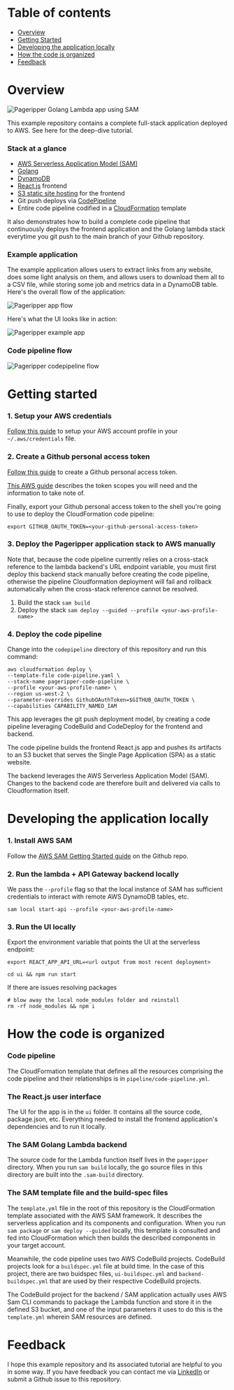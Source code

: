 # Table of contents
* [Overview](#overview)
* [Getting Started](#getting-started)
* [Developing the application locally](#developing-the-application-locally)
* [How the code is organized](#how-the-code-is-organized)
* [Feedback](#feedback)


# Overview

![Pageripper Golang Lambda app using SAM](./doc/pageripper.png)

This example repository contains a complete full-stack application deployed to AWS. See here for the deep-dive tutorial.

### Stack at a glance

* [AWS Serverless Application Model (SAM)](https://aws.amazon.com/serverless/sam/)
* [Golang](https://golang.org/)
* [DynamoDB](https://aws.amazon.com/dynamodb/)
* [React.js](https://reactjs.org/) frontend
* [S3 static site hosting](https://docs.aws.amazon.com/AmazonS3/latest/userguide/WebsiteHosting.html) for the frontend
* Git push deploys via [CodePipeline](https://aws.amazon.com/codepipeline/)
* Entire code pipeline codified in a [CloudFormation](https://aws.amazon.com/cloudformation/) template

It also demonstrates how to build a complete code pipeline that continuously deploys the frontend application and the Golang lambda stack everytime you git push to the main branch of your Github repository.

### Example application

The example application allows users to extract links from any website, does some light analysis on them, and allows users to download them all to a CSV file, while storing some job and metrics data in a DynamoDB table. Here's the overall flow of the application:

![Pageripper app flow](./doc/pageripper-app-flow.png)

Here's what the UI looks like in action:

![Pageripper example app](./doc/pageripper-demo.png)

### Code pipeline flow

![Pageripper codepipeline flow](./doc/pageripper-codepipeline.png)

# Getting started

### 1. Setup your AWS credentials

[Follow this guide](https://docs.aws.amazon.com/cli/latest/userguide/cli-configure-profiles.html) to setup your AWS account profile in your `~/.aws/credentials` file.

### 2. Create a Github personal access token

[Follow this guide](https://docs.github.com/en/github/authenticating-to-github/creating-a-personal-access-token) to create a Github personal access token.

[This AWS guide](https://docs.aws.amazon.com/quickstart/latest/cicd-taskcat/step2.html) describes the token scopes you will need and the information to take note of.

Finally, export your Github personal access token to the shell you're going to use to deploy the CloudFormation code pipeline:

```
export GITHUB_OAUTH_TOKEN=<your-github-personal-access-token>
```

### 3. Deploy the Pageripper application stack to AWS manually

Note that, because the code pipeline currently relies on a cross-stack reference to the lambda backend's URL endpoint variable, you must first deploy this backend stack manually before creating the code pipeline, otherwise the pipeline Cloudformation deployment will fail and rollback automatically when the cross-stack reference cannot be resolved.

1. Build the stack `sam build`
2. Deploy the stack `sam deploy --guided --profile <your-aws-profile-name>`

### 4. Deploy the code pipeline

Change into the `codepipeline` directory of this repository and run this command:

```
aws cloudformation deploy \
--template-file code-pipeline.yaml \
--stack-name pageripper-code-pipeline \
--profile <your-aws-profile-name> \
--region us-west-2 \
--parameter-overrides GithubOAuthToken=$GITHUB_OAUTH_TOKEN \
--capabilities CAPABILITY_NAMED_IAM
```

This app leverages the git push deployment model, by creating a code pipeline leveraging CodeBuild and CodeDeploy for the frontend and backend.

The code pipeline builds the frontend React.js app and pushes its artifacts to an S3 bucket that serves the Single Page Application (SPA) as a static website.

The backend leverages the AWS Serverless Application Model (SAM). Changes to the backend code are therefore built and delivered via calls to Cloudformation itself.

# Developing the application locally


### 1. Install AWS SAM

Follow the [AWS SAM Getting Started guide](https://github.com/aws/serverless-application-model#get-started) on the Github repo.

### 2. Run the lambda + API Gateway backend locally

We pass the `--profile` flag so that the local instance of SAM has sufficient credentials to interact with remote AWS DynamoDB tables, etc.

```
sam local start-api --profile <your-aws-profile-name>
```

### 3. Run the UI locally

Export the environment variable that points the UI at the serverless endpoint:

`export REACT_APP_API_URL=<url output from most recent deployment>`

```
cd ui && npm run start
```

If there are issues resolving packages

```
# blow away the local node_modules folder and reinstall
rm -rf node_modules && npm i
```
# How the code is organized

### Code pipeline
The CloudFormation template that defines all the resources comprising the code pipeline and their relationships is in `pipeline/code-pipeline.yml`.

### The React.js user interface
The UI for the app is in the `ui` folder. It contains all the source code, package.json, etc. Everything needed to install the frontend application's dependencies and to run it locally.

### The SAM Golang Lambda backend
The source code for the Lambda function itself lives in the `pageripper` directory. When you run `sam build` locally, the go source files in this directory are built into the `.sam-build` directory.

### The SAM template file and the build-spec files
The `template.yml` file in the root of this repository is the CloudFormation template associated with the AWS SAM framework. It describes the serverless application and its components and configuration. When you run `sam package` or `sam deploy --guided` locally, this template is consulted and fed into CloudFormation which then builds the described components in your target account.

Meanwhile, the code pipeline uses two AWS CodeBuild projects. CodeBuild projects look for a `buildspec.yml` file at build time. In the case of this project, there are two buidspec files, `ui-buildspec.yml` and `backend-buildspec.yml` that are used by their respective CodeBuild projects.

The CodeBuild project for the backend / SAM application actually uses AWS Sam CLI commands to package the Lambda function and store it in the defined S3 bucket, and one of the input parameters it uses to do this is the `template.yml` wherein SAM resources are defined.

# Feedback 

I hope this example repository and its associated tutorial are helpful to you in some way. If you have feedback you can contact me via [LinkedIn](https://www.linkedin.com/in/zackproser/) or submit a Github issue to this repository. 
